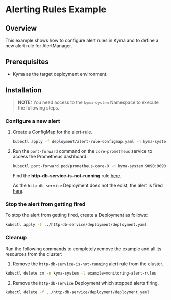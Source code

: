 # Alerting Rules Example

## Overview

This example shows how to configure alert rules in Kyma and to define a new alert rule for AlertManager.

## Prerequisites

- Kyma as the target deployment environment.

## Installation
>**NOTE:** You need access to the `kyma-system` Namespace to execute the following steps.

### Configure a new alert
1. Create a ConfigMap for the alert-rule.

    ```bash
    kubectl apply -f deployment/alert-rule-configmap.yaml -n kyma-system
    ```

2. Run the `port-forward` command on the `core-prometheus` service to access the Prometheus dashboard.
    
    ```bash
    kubectl port-forward pod/prometheus-core-0 -n kyma-system 9090:9090
    ```

    Find the **http-db-service-is-not-running** rule [here](http://localhost:9090/rules).

    As the `http-db-service` Deployment does not the exist, the alert is fired [here](http://localhost:9090/alerts).

### Stop the alert from getting fired 
To stop the alert from getting fired, create a Deployment as follows:

```bash
kubectl apply -f ../http-db-service/deployment/deployment.yaml
```

### Cleanup
Run the following commands to completely remove the example and all its resources from the cluster:

1. Remove the `http-db-service-is-not-running` alert rule from the cluster.


```bash
kubectl delete cm -n kyma-system -l example=monitoring-alert-rules
````

2. Remove the `http-db-service` Deployment which stopped alerts firing.

```bash
kubectl delete -f ../http-db-service/deployment/deployment.yaml
```
